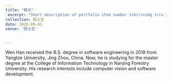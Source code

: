 ```yaml
---
title: "韩文"
`excerpt: "Short description of portfolio item number 1<br/><img src='/images/500x300.png'>"
collection: 硕士生
date: 2020-09-01
venue: '硕士生'


---
```


Wen Han received the B.S. degree in software engineering in 2018 from Yangtze University, Jing Zhou, China. Now, he is studying for the master degree at the College of Information Technology in Nanjing Forestry University. His research interests include computer vision and software development.